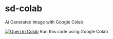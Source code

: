 # sd-colab
Ai Generated Image with Google Colab

[![Open In Colab](https://colab.research.google.com/assets/colab-badge.svg)](https://colab.research.google.com/github/sylchn/sd-colab/blob/main/sd-regular.ipynb)  Run this code using Google Colab
